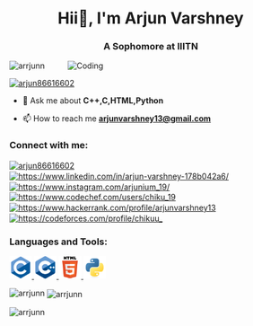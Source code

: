 <h1 align="center">Hii👋, I'm Arjun Varshney</h1>
<h3 align="center">A Sophomore at IIITN</h3>

<img align="right" alt="Coding" width="400" src="https://user-images.githubusercontent.com/74038190/225813708-98b745f2-7d22-48cf-9150-083f1b00d6c9.gif">

<p align="left"> <img src="https://komarev.com/ghpvc/?username=arrjunn&label=Profile%20views&color=0e75b6&style=flat" alt="arrjunn" /> </p>

<p align="left"> <a href="https://twitter.com/arjun86616602" target="blank"><img src="https://img.shields.io/twitter/follow/arjun86616602?logo=twitter&style=for-the-badge" alt="arjun86616602" /></a> </p>

- 💬 Ask me about **C++,C,HTML,Python**

- 📫 How to reach me **arjunvarshney13@gmail.com**

<h3 align="left">Connect with me:</h3>
<p align="left">
<a href="https://twitter.com/arjun86616602" target="blank"><img align="center" src="https://raw.githubusercontent.com/rahuldkjain/github-profile-readme-generator/master/src/images/icons/Social/twitter.svg" alt="arjun86616602" height="30" width="40" /></a>
<a href="https://linkedin.com/in/https://www.linkedin.com/in/arjun-varshney-178b042a6/" target="blank"><img align="center" src="https://raw.githubusercontent.com/rahuldkjain/github-profile-readme-generator/master/src/images/icons/Social/linked-in-alt.svg" alt="https://www.linkedin.com/in/arjun-varshney-178b042a6/" height="30" width="40" /></a>
<a href="https://instagram.com/https://www.instagram.com/arjunium_19/" target="blank"><img align="center" src="https://raw.githubusercontent.com/rahuldkjain/github-profile-readme-generator/master/src/images/icons/Social/instagram.svg" alt="https://www.instagram.com/arjunium_19/" height="30" width="40" /></a>
<a href="https://www.codechef.com/users/https://www.codechef.com/users/chiku_19" target="blank"><img align="center" src="https://cdn.jsdelivr.net/npm/simple-icons@3.1.0/icons/codechef.svg" alt="https://www.codechef.com/users/chiku_19" height="30" width="40" /></a>
<a href="https://www.hackerrank.com/https://www.hackerrank.com/profile/arjunvarshney13" target="blank"><img align="center" src="https://raw.githubusercontent.com/rahuldkjain/github-profile-readme-generator/master/src/images/icons/Social/hackerrank.svg" alt="https://www.hackerrank.com/profile/arjunvarshney13" height="30" width="40" /></a>
<a href="https://codeforces.com/profile/https://codeforces.com/profile/chikuu_" target="blank"><img align="center" src="https://raw.githubusercontent.com/rahuldkjain/github-profile-readme-generator/master/src/images/icons/Social/codeforces.svg" alt="https://codeforces.com/profile/chikuu_" height="30" width="40" /></a>
</p>

<h3 align="left">Languages and Tools:</h3>
<p align="left"> <a href="https://www.cprogramming.com/" target="_blank" rel="noreferrer"> <img src="https://raw.githubusercontent.com/devicons/devicon/master/icons/c/c-original.svg" alt="c" width="40" height="40"/> </a> <a href="https://www.w3schools.com/cpp/" target="_blank" rel="noreferrer"> <img src="https://raw.githubusercontent.com/devicons/devicon/master/icons/cplusplus/cplusplus-original.svg" alt="cplusplus" width="40" height="40"/> </a> <a href="https://www.w3.org/html/" target="_blank" rel="noreferrer"> <img src="https://raw.githubusercontent.com/devicons/devicon/master/icons/html5/html5-original-wordmark.svg" alt="html5" width="40" height="40"/> </a> <a href="https://www.python.org" target="_blank" rel="noreferrer"> <img src="https://raw.githubusercontent.com/devicons/devicon/master/icons/python/python-original.svg" alt="python" width="40" height="40"/> </a> </p>



<p><img align="left" src="https://github-readme-stats.vercel.app/api/top-langs?username=arrjunn&show_icons=true&locale=en&layout=compact" alt="arrjunn" /></p>

<p>&nbsp;<img align="center" src="https://github-readme-stats.vercel.app/api?username=arrjunn&show_icons=true&locale=en" alt="arrjunn" /></p>

<p><img align="center" src="https://github-readme-streak-stats.herokuapp.com/?user=arrjunn&" alt="arrjunn" /></p>
